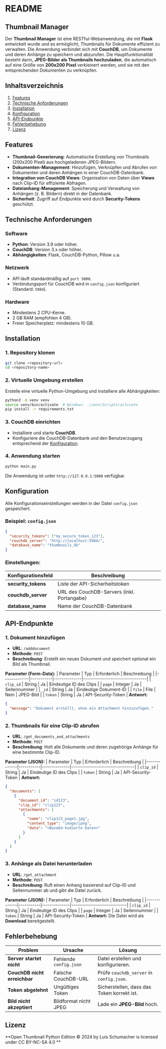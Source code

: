 # README
## **Thumbnail Manager**
Der **Thumbnail Manager** ist eine RESTful-Webanwendung, die mit **Flask** entwickelt wurde und es ermöglicht, Thumbnails für Dokumente effizient zu verwalten. Die Anwendung verbindet sich mit **CouchDB**, um Dokumente und deren Anhänge zu speichern und abzurufen.
Die Hauptfunktionalität besteht darin, **JPEG-Bilder als Thumbnails hochzuladen**, die automatisch auf eine Größe von **200x200 Pixel** verkleinert werden, und sie mit den entsprechenden Dokumenten zu verknüpfen.
## **Inhaltsverzeichnis**
1. [Features]()
2. [Technische Anforderungen]()
3. [Installation]()
4. [Konfiguration]()
5. [API-Endpunkte]()
6. [Fehlerbehebung]()
7. [Lizenz]()

## **Features**
- **Thumbnail-Generierung**: Automatische Erstellung von Thumbnails (200x200 Pixel) aus hochgeladenen JPEG-Bildern.
- **Dokumenten-Management**: Hinzufügen, Verknüpfen und Abrufen von Dokumenten und deren Anhängen in einer CouchDB-Datenbank.
- **Integration von CouchDB Views**: Organisation von Daten über **Views** nach Clip-ID für effiziente Abfragen.
- **Dateianhang-Management**: Speicherung und Verwaltung von Anhängen (z. B. Bildern) direkt in der Datenbank.
- **Sicherheit**: Zugriff auf Endpunkte wird durch **Security-Tokens** geschützt.

## **Technische Anforderungen**
### **Software**
- **Python**: Version 3.9 oder höher.
- **CouchDB**: Version 3.x oder höher.
- **Abhängigkeiten**: Flask, CouchDB-Python, Pillow u.a.

### **Netzwerk**
- API läuft standardmäßig auf `port 5000`.
- Verbindungsport für CouchDB wird in `config.json` konfiguriert (Standard: `5984`).

### **Hardware**
- Mindestens 2 CPU-Kerne.
- 2 GB RAM (empfohlen 4 GB).
- Freier Speicherplatz: mindestens 10 GB.

## **Installation**
### **1. Repository klonen**
``` bash
git clone <repository-url>
cd <repository-name>
```
### **2. Virtuelle Umgebung erstellen**
Erstelle eine virtuelle Python-Umgebung und installiere alle Abhängigkeiten:
``` bash
python3 -m venv venv
source venv/bin/activate  # Windows: .\venv\Scripts\activate
pip install -r requirements.txt
```
### **3. CouchDB einrichten**
- Installiere und starte **CouchDB**.
- Konfiguriere die CouchDB-Datenbank und den Benutzerzugang entsprechend der [Konfiguration]().

### **4. Anwendung starten**
``` bash
python main.py
```
Die Anwendung ist unter `http://127.0.0.1:5000` verfügbar.
## **Konfiguration**
Alle Konfigurationseinstellungen werden in der Datei `config.json` gespeichert.
### **Beispiel: `config.json`**
``` json
{
  "security_tokens": ["my_secure_token_123"],
  "couchdb_server": "http://localhost:5984/",
  "database_name": "thumbnails_db"
}
```
### **Einstellungen:**

| Konfigurationsfeld | Beschreibung |
| --- | --- |
| **security_tokens** | Liste der API-Sicherheitstoken |
| **couchdb_server** | URL des CouchDB-Servers (inkl. Portangabe) |
| **database_name** | Name der CouchDB-Datenbank |
## **API-Endpunkte**
### **1. Dokument hinzufügen**
- **URL**: `/adddocument`
- **Methode**: `POST`
- **Beschreibung**: Erstellt ein neues Dokument und speichert optional ein Bild als Thumbnail.

**Parameter (Form-Data):** | Parameter | Typ | Erforderlich | Beschreibung | |-------------|-----------|--------------|--------------------------------| | `clip_id` | String | Ja | Eindeutige ID des Clips | | `page` | Integer | Ja | Seitennummer | | `_id` | String | Ja | Eindeutige Dokument-ID | | `file` | File | Nein | JPEG-Bild | | `token` | String | Ja | API-Security-Token |
**Antwort:**
``` json
{
  "message": "Dokument erstellt, ohne ein Attachment hinzuzufügen."
}
```
### **2. Thumbnails für eine Clip-ID abrufen**
- **URL**: `/get_documents_and_attachments`
- **Methode**: `POST`
- **Beschreibung**: Holt alle Dokumente und deren zugehörige Anhänge für eine bestimmte Clip-ID.

**Parameter (JSON):** | Parameter | Typ | Erforderlich | Beschreibung | |-------------|-----------|--------------|--------------------------------| | `clip_id` | String | Ja | Eindeutige ID des Clips | | `token` | String | Ja | API-Security-Token |
**Antwort:**
``` json
{
  "documents": [
    {
      "document_id": "id123",
      "clip_id": "clip123",
      "attachments": [
        {
          "name": "clip123_page1.jpg",
          "content_type": "image/jpeg",
          "data": "<Base64-kodierte Daten>"
        }
      ]
    }
  ]
}
```
### **3. Anhänge als Datei herunterladen**
- **URL**: `/get_attachment`
- **Methode**: `POST`
- **Beschreibung**: Ruft einen Anhang basierend auf Clip-ID und Seitennummer ab und gibt die Datei zurück.

**Parameter (JSON):** | Parameter | Typ | Erforderlich | Beschreibung | |-------------|-----------|--------------|----------------------------| | `clip_id` | String | Ja | Eindeutige ID des Clips | | `page` | Integer | Ja | Seitennummer | | `token` | String | Ja | API-Security-Token |
**Antwort:**
Die Datei wird als **Download** bereitgestellt.
## **Fehlerbehebung**

| Problem | Ursache | Lösung |
| --- | --- | --- |
| **Server startet nicht** | Fehlende `config.json` | Datei erstellen und konfigurieren. |
| **CouchDB nicht erreichbar** | Falsche CouchDB-URL | Prüfe `couchdb_server` in `config.json`. |
| **Token abgelehnt** | Ungültiges Token | Sicherstellen, dass das Token korrekt ist. |
| **Bild nicht akzeptiert** | Bildformat nicht JPEG | Lade ein **JPEG-Bild** hoch. |
## **Lizenz**

**Open Thumbnail Python Edition © 2024 by Luis Schumacher is licensed under CC BY-NC-SA 4.0 **
